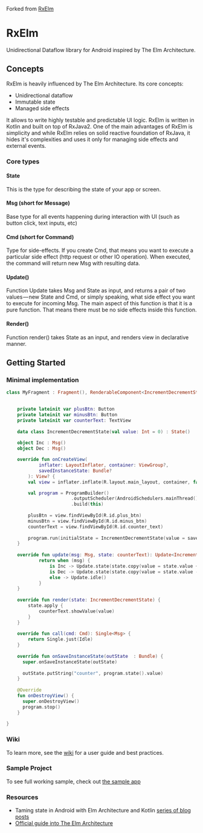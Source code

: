 Forked from [RxElm](https://github.com/FactoryMarketRetailGmbH/RxElm)

# RxElm
Unidirectional Dataflow library for Android inspired by The Elm Architecture. 

## Concepts 
RxElm is heavily influenced by The Elm Architecture. Its core concepts:

* Unidirectional dataflow
* Immutable state
* Managed side effects

It allows to write highly testable and predictable UI logic. RxElm is written in Kotlin and built 
on top of RxJava2. One of the main advantages of RxElm is simplicity and while RxElm relies on solid reactive foundation
of RxJava, it hides it's complexities and uses it only for managing side effects and external events.

### Core types
#### State 
This is the type for describing the state of your app or screen. 

#### Msg (short for Message)  
Base type for all events happening during interaction with UI (such as button click, text inputs, etc)

#### Cmd (short for Command) 
Type for side-effects. If you create Cmd, that means you want to execute a particular side effect (http request or other IO operation).
When executed, the command will return new Msg with resulting data.

#### Update()  
Function Update takes Msg and State as input, and returns a pair of two values — new State and Cmd, or simply speaking, what side effect you want to execute for incoming Msg. 
The main aspect of this function is that it is a pure function. That means there must be no side effects inside this function.

#### Render() 
Function render() takes State as an input, and renders view in declarative manner. 

## Getting Started

### Minimal implementation

```kotlin
class MyFragment : Fragment(), RenderableComponent<IncrementDecrementState> {

  
    private lateinit var plusBtn: Button
    private lateinit var minusBtn: Button
    private lateinit var counterText: TextView   
    
    data class IncrementDecrementState(val value: Int = 0) : State()
    
    object Inc : Msg()
    object Dec : Msg()

    override fun onCreateView(
            inflater: LayoutInflater, container: ViewGroup?,
            savedInstanceState: Bundle?
        ): View? {
        val view = inflater.inflate(R.layout.main_layout, container, false)       

        val program = ProgramBuilder()
                        .outputScheduler(AndroidSchedulers.mainThread())
                        .build(this)
                        
        plusBtn = view.findViewById(R.id.plus_btn)
        minusBtn = view.findViewById(R.id.minus_btn)
        counterText = view.findViewById(R.id.counter_text)
               
        program.run(initialState = IncrementDecrementState(value = savedInstanceState?.getInt("counter", 0) ?: 0))              
    }
    
    override fun update(msg: Msg, state: counterText): Update<IncrementDecrementState> {          
            return when (msg) {            
                is Inc -> Update.state(state.copy(value = state.value + 1))               
                is Dec -> Update.state(state.copy(value = state.value - 1))
                else -> Update.idle()
            }
    }
    
    override fun render(state: IncrementDecrementState) {
        state.apply {
            counterText.showValue(value)
        }
    }
    
    override fun call(cmd: Cmd): Single<Msg> {
        return Single.just(Idle)         
    }
    
    override fun onSaveInstanceState(outState  : Bundle) {
      super.onSaveInstanceState(outState)
     
      outState.putString("counter", program.state().value)
    }
    
    @Override
    fun onDestroyView() {
      super.onDestroyView()
      program.stop()
    }
    
}
```

### Wiki
To learn more, see the [wiki](https://github.com/FactoryMarketRetailGmbH/RxElm/wiki) for a user guide and best practices.

### Sample Project 
To see full working sample, check out [the sample app](https://github.com/FactoryMarketRetailGmbH/RxElm/tree/master/sample) 

### Resources
* Taming state in Android with Elm Architecture and Kotlin [series of blog posts](https://proandroiddev.com/taming-state-in-android-with-elm-architecture-and-kotlin-part-1-566caae0f706)
* [Official guide into The Elm Architecture](https://guide.elm-lang.org/architecture/)
